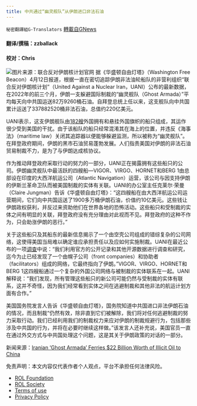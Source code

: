 ```yaml
---
title: 中共通过“幽灵舰队”从伊朗进口非法石油
---
```

`秘密翻譯組G-Translators` [轉載自GNews](https://gnews.org/zh-hans/2339332/)

#### 翻译/撰稿：zzballack

#### 校对：Chris
![](https://assets.gnews.org/wp-content/uploads/2022/04/图片2-21.jpg)图片来源：联合反对伊朗核计划官网
据《华盛顿自由灯塔》（Washington Free Beacon）4月12日报道，根据一直在密切追踪伊朗非法油轮船队的非营利组织“联合反对伊朗核计划”（United Against a Nuclear Iran，UANI）公布的最新数据，在2022年的前三个月，伊朗一支躲避国际制裁的“幽灵舰队（Ghost Armada）”平均每天向中共国运送82万9260桶石油。自拜登总统上任以来，这支舰队向中共国累计运送了337882520桶非法石油，总值约220亿美元。

UANI表示，这支伊朗舰队由[182艘](https://www.unitedagainstnucleariran.com/blog/stop-hop-ii-ghost-armada-grows)外国拥有和悬挂外国旗帜的船只组成，其运作很少受到美国的干扰。由于该船队的船只经常混淆其在海上的位置，并违反《海事法》（maritime law）关闭其追踪器以便能够躲避监测，所以被称为“幽灵舰队”。在拜登政府期间，伊朗的黑市石油贸易蓬勃发展。人们指责美国对伊朗的非法石油贸易制裁不力，是为了与伊朗达成核协议。

作为推动拜登政府采取行动的努力的一部分，UANI正在揭露拥有这些船只的公司。伊朗幽灵舰队中最活跃的四艘船—VIGOR、VIRGO、HORNET和BERG 1由总部设在印度的大西洋航运公司（Atlantic Navigation）运营，该公司与因支持伊朗的伊斯兰革命卫队而被美国制裁的实体有关联。UANI的办公室主任克莱尔·荣曼（Claire Jungman）告诉《华盛顿自由灯塔》：“这四艘船在由大西洋航运公司运营期间，它们向中共国运送了1900多万桶伊朗石油，价值约10亿美元。这些钱让伊朗政权获利，并反过来资助他们在世界各地的恐怖活动。这些船只和受制裁的实体之间有明显的关联，拜登政府没有充分理由对此视而不见。拜登政府的这种不作为，只会助涨伊朗的恶行。”

关于这些船只及其船东的最新信息揭示了一个由空壳公司组成的错综复杂的公司网络，这使得美国当局难以确定谁应承担责任以及应如何实施制裁。UANI在最近公布的一项[调查](https://www.unitedagainstnucleariran.com/blog/march-2022-iran-tanker-tracking)中说：“我们利用官方的公开记录和其他开源数据进行调查和研究，迄今为止已经发现了一个由幌子公司（front companies）和协助者（facilitators）组成的网络，它最终指向了伊朗。”VIGOR、VIRGO、HORNET和BERG 1这四艘船通过一个复杂的外国公司网络与被制裁的实体联系在一起。UANI解释说：“我们发现，所有管理这些船只的新公司可能仍然与受制裁的实体有联系，这并不奇怪，因为我们经常看到实体之间在逃避制裁和其他非法的航运计划方面有合作。”

美国国务院发言人告诉《华盛顿自由灯塔》，国务院知道中共国进口非法伊朗石油的情况，而且制裁“仍然有效，除非直到它们被解除，我们将对任何逃避制裁的努力采取行动。我们已经利用我们的制裁权力来应对伊朗的制裁规避行为，包括那些涉及中共国的行为，并将在必要时继续这样做。”该发言人还补充说，美国官员一直在通过外交方式与中共国处理这个问题，这是其关于伊朗政策的对话的一部分。

新闻来源：[Iranian ‘Ghost Armada’ Ferries $22 Billion Worth of Illicit Oil to China](https://freebeacon.com/national-security/iranian-ghost-armada-ferries-22-billion-worth-of-illicit-oil-to-china/)

 

免责声明：本文内容仅代表作者个人观点，平台不承担任何法律风险。

- [ROL Foundation](https://rolfoundation.org/)
- [ROL Society](https://rolsociety.org/)
- [Terms of use](https://gnews.org/terms-of-use-3/)
- [Privacy Policy](https://gnews.org/privacy-policy/)
